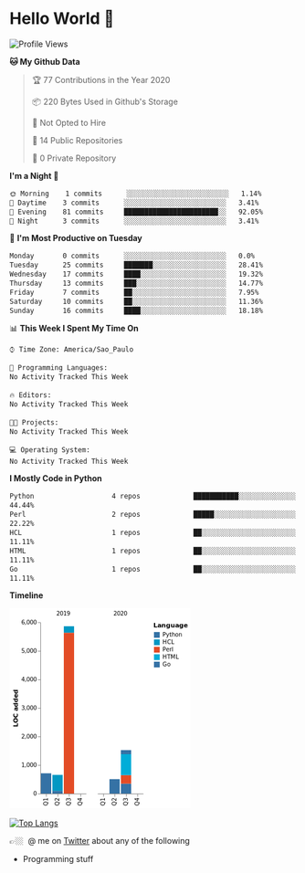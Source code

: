 # Hello World 🤙

<!--START_SECTION:waka-->
![Profile Views](http://img.shields.io/badge/Profile%20Views-105-blue)

**🐱 My Github Data** 

> 🏆 77 Contributions in the Year 2020
 > 
> 📦 220 Bytes Used in Github's Storage 
 > 
> 🚫 Not Opted to Hire
 > 
> 📜 14 Public Repositories
 > 
> 🔑 0 Private Repository 
 > 
**I'm a Night 🦉** 

```text
🌞 Morning    1 commits      ░░░░░░░░░░░░░░░░░░░░░░░░░   1.14% 
🌆 Daytime    3 commits      ░░░░░░░░░░░░░░░░░░░░░░░░░   3.41% 
🌃 Evening    81 commits     ███████████████████████░░   92.05% 
🌙 Night      3 commits      ░░░░░░░░░░░░░░░░░░░░░░░░░   3.41%

```
📅 **I'm Most Productive on Tuesday** 

```text
Monday       0 commits      ░░░░░░░░░░░░░░░░░░░░░░░░░   0.0% 
Tuesday      25 commits     ███████░░░░░░░░░░░░░░░░░░   28.41% 
Wednesday    17 commits     ████░░░░░░░░░░░░░░░░░░░░░   19.32% 
Thursday     13 commits     ███░░░░░░░░░░░░░░░░░░░░░░   14.77% 
Friday       7 commits      ██░░░░░░░░░░░░░░░░░░░░░░░   7.95% 
Saturday     10 commits     ██░░░░░░░░░░░░░░░░░░░░░░░   11.36% 
Sunday       16 commits     ████░░░░░░░░░░░░░░░░░░░░░   18.18%

```


📊 **This Week I Spent My Time On** 

```text
⌚︎ Time Zone: America/Sao_Paulo

💬 Programming Languages: 
No Activity Tracked This Week

🔥 Editors: 
No Activity Tracked This Week

🐱‍💻 Projects: 
No Activity Tracked This Week

💻 Operating System: 
No Activity Tracked This Week

```

**I Mostly Code in Python** 

```text
Python                   4 repos             ███████████░░░░░░░░░░░░░░   44.44% 
Perl                     2 repos             █████░░░░░░░░░░░░░░░░░░░░   22.22% 
HCL                      1 repos             ██░░░░░░░░░░░░░░░░░░░░░░░   11.11% 
HTML                     1 repos             ██░░░░░░░░░░░░░░░░░░░░░░░   11.11% 
Go                       1 repos             ██░░░░░░░░░░░░░░░░░░░░░░░   11.11%

```


**Timeline**

![Chart not found](https://github.com/fabio-e-azevedo/fabio-e-azevedo/blob/master/charts/bar_graph.png) 


<!--END_SECTION:waka-->

[![Top Langs](https://github-readme-stats.vercel.app/api/top-langs/?username=fabio-e-azevedo&layout=compact&theme=dark)](https://github.com/anuraghazra/github-readme-stats)

👉🏼&nbsp; @ me on [Twitter](https://twitter.com/fabioeazevedo) about any of the following 
- Programming stuff 
